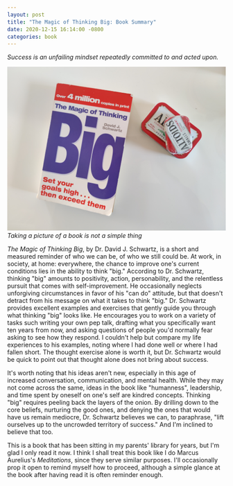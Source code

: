 ```yaml
---
layout: post
title: "The Magic of Thinking Big: Book Summary"
date: 2020-12-15 16:14:00 -0800
categories: book
---
```

*Success is an unfailing mindset repeatedly committed to and acted upon.*


<img src="/assets/images/motb_shot.jpg" />
<em>Taking a picture of a book is not a simple thing</em>

*The Magic of Thinking Big*, by Dr. David J. Schwartz, is a short and measured reminder of who we can be, of who we still could be. At work, in society, at home: everywhere, the chance to improve one's current conditions lies in the ability to think "big." According to Dr. Schwartz, thinking "big" amounts to positivity, action, personability, and the relentless pursuit that comes with self-improvement. He occasionally neglects unforgiving circumstances in favor of his "can do" attitude, but that doesn't detract from his message on what it takes to think "big."  Dr. Schwartz provides excellent examples and exercises that gently guide you through what thinking "big" looks like. He encourages you to work on a variety of tasks such writing your own pep talk, drafting what you specifically want ten years from now, and asking questions of people you'd normally fear asking to see how they respond. I couldn't help but compare my life experiences to his examples, noting where I had done well or where I had fallen short. The thought exercise alone is worth it, but Dr. Schwartz would be quick to point out that thought alone does not bring about success.

It's worth noting that his ideas aren't new, especially in this age of increased conversation, communication, and mental health. While they may not come across the same, ideas in the book like "humanness", leadership, and time spent by oneself on one's self are kindred concepts. Thinking "big" requires peeling back the layers of the onion. By drilling down to the core beliefs, nurturing the good ones, and denying the ones that would have us remain mediocre, Dr. Schwartz believes we can, to paraphrase, "lift ourselves up to the uncrowded territory of success."  And I'm inclined to believe that too.
          
This is a book that has been sitting in my parents' library for years, but I'm glad I only read it now. I think I shall treat this book like I do Marcus Aurelius's *Meditations*, since they serve similar purposes. I'll occasionally prop it open to remind myself how to proceed, although a simple glance at the book after having read it is often reminder enough.

